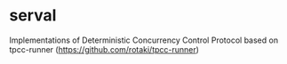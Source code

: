 # serval
Implementations of Deterministic Concurrency Control Protocol based on tpcc-runner (https://github.com/rotaki/tpcc-runner)
